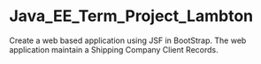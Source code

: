 # Java_EE_Term_Project_Lambton
Create a web based application using JSF in BootStrap. The web application maintain a Shipping Company Client Records.
